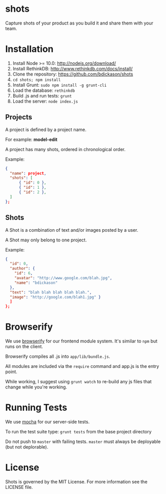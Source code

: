 shots
=====

Capture shots of your product as you build it and share them with your team.

# Installation
1. Install Node >= 10.0: http://nodejs.org/download/
2. Install RethinkDB: http://www.rethinkdb.com/docs/install/
3. Clone the repository: https://github.com/bdickason/shots
4. `cd shots; npm install`
5. Install Grunt: `sudo npm install -g grunt-cli`
6. Load the database: `rethinkdb`
7. Build .js and run tests: `grunt`
8. Load the server: `node index.js`

## Projects

A project is defined by a project name.

For example: **model-edit**

A project has many shots, ordered in chronological order.

Example:

```json
{
  "name": project,
  "shots": [
      { "id": 0 },
      { "id": 1 },
      { "id": 2 },
  ]
};
```

## Shots

A Shot is a combination of text and/or images posted by a user.

A Shot may only belong to one project.

Example:

```json
{
  "id": 0,
  "author": {
    "id": 6,
    "avatar": "http://www.google.com/blah.jpg",
    "name": "bdickason"
  },
  "text": "blah blah blah blah blah.",
  "image": "http://google.com/blah1.jpg" }
  ]
};
```

# Browserify

We use [browserify](http://browserify.org/) for our frontend module system. It's similar to `npm` but runs on the client.

Browserify compiles all .js into `app/lib/bundle.js`.

All modules are included via the `require` command and app.js is the entry point.

While working, I suggest using `grunt watch` to re-build any js files that change while you're working.


# Running Tests

We use [mocha](http://visionmedia.github.io/mocha/) for our server-side tests.

To run the test suite type:
`grunt tests` from the base project directory

Do not push to `master` with failing tests. `master` must always be deployable (but not deplorable).



# License

Shots is governed by the MIT License. For more information see the LICENSE file.
